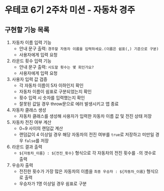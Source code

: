 # 우테코 6기 2주차 미션 - 자동차 경주

## 구현할 기능 목록

1. 자동차 이름 입력 기능
    - 안내 문구 출력: `경주할 자동차 이름을 입력하세요.(이름은 쉼표(,) 기준으로 구분)`
    - 사용자에게 입력 요청
2. 라운드 횟수 입력 기능
    - 안내 문구 출력: `시도할 횟수는 몇 회인가요?`
    - 사용자에게 입력 요청
3. 사용자 입력 값 검증
    - 각 자동차 이름이 5자 이하인지 확인
    - 자동차 이름이 쉼표로 구분되었는지 확인
    - 횟수 입력 시 숫자를 입력했는지 확인
    - 잘못된 값일 경우 throw문으로 에러 발생시키고 앱 종료
4. 자동차 클래스 생성
    - 자동차 클래스를 생성해 사용자가 입력한 자동차 이름 값 및 전진 상태 저장
5. 자동차 전진 여부 계산
    - 0~9 사이의 랜덤값 계산
    - 랜덤값이 4 이상일 경우 해당 자동차의 전진 여부를 `true`로 저장하고 미만일 경우 `false`를 저장
6. 라운드 결과 출력
    - `${자동차_이름} : ${전진_횟수}` 형식으로 각 자동차의 전진 횟수를 `-`의 갯수로 출력
7. 우승자 출력
    - 전진한 횟수가 가장 많은 자동차의 이름을 `최종 우승자 : ${자동차_이름}` 형식으로 출력
    - 우승자가 1명 이상일 경우 쉼표로 구분